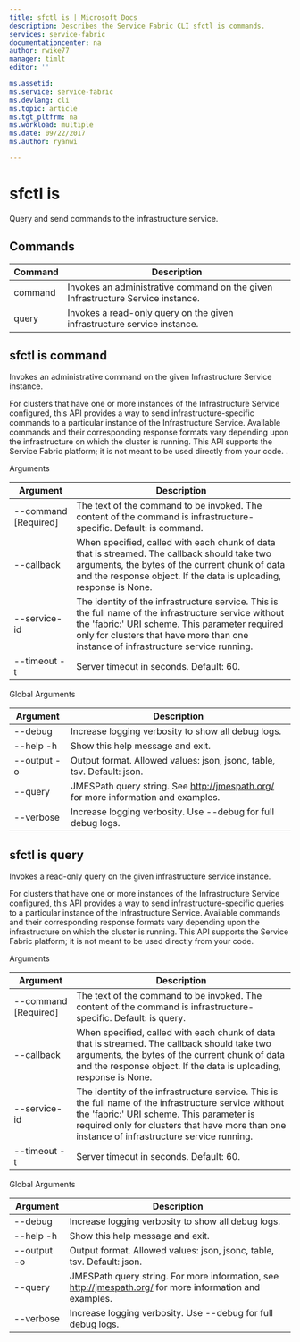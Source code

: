 ```yaml
---
title: sfctl is | Microsoft Docs
description: Describes the Service Fabric CLI sfctl is commands.
services: service-fabric
documentationcenter: na
author: rwike77
manager: timlt
editor: ''

ms.assetid: 
ms.service: service-fabric
ms.devlang: cli
ms.topic: article
ms.tgt_pltfrm: na
ms.workload: multiple
ms.date: 09/22/2017
ms.author: ryanwi

---
```


# sfctl is
Query and send commands to the infrastructure service.

## Commands

|Command|Description|
| --- | --- |
|    command| Invokes an administrative command on the given Infrastructure Service instance.|
|    query  | Invokes a read-only query on the given infrastructure service instance.|


## sfctl is command
Invokes an administrative command on the given Infrastructure Service
    instance.

For clusters that have one or more instances of the Infrastructure Service configured, this
        API provides a way to send infrastructure-specific commands to a particular instance of the
        Infrastructure Service. Available commands and their corresponding response formats vary
        depending upon the infrastructure on which the cluster is running. This API supports the
        Service Fabric platform; it is not meant to be used directly from your code. .

Arguments

|Argument|Description|
| --- | --- |
| --command [Required]| The text of the command to be invoked. The content of the command is      infrastructure-specific.  Default: is command.|
| --callback       | When specified, called with each chunk of data that is streamed.      The callback should take two arguments, the bytes of the current chunk of      data and the response object. If the data is uploading, response is      None.|
| --service-id     | The identity of the infrastructure service. This is  the full name of the      infrastructure service without the 'fabric:' URI scheme. This parameter      required only for clusters that have more than one instance of      infrastructure service running.|
| --timeout -t     | Server timeout in seconds.  Default: 60.|

Global Arguments

|Argument|Description|
| --- | --- |
| --debug          | Increase logging verbosity to show all debug logs.|
| --help -h        | Show this help message and exit.|
| --output -o      | Output format.  Allowed values: json, jsonc, table, tsv.  Default: json.|
| --query          | JMESPath query string. See http://jmespath.org/ for more information and      examples.|
| --verbose        | Increase logging verbosity. Use --debug for full debug logs.|

## sfctl is query
Invokes a read-only query on the given infrastructure service instance.

For clusters that have one or more instances of the Infrastructure Service configured, this
        API provides a way to send infrastructure-specific queries to a particular instance of the
        Infrastructure Service. Available commands and their corresponding response formats vary
        depending upon the infrastructure on which the cluster is running. This API supports the
        Service Fabric platform; it is not meant to be used directly from your code.

Arguments

|Argument|Description|
| --- | --- |
| --command [Required]| The text of the command to be invoked. The content of the command is      infrastructure-specific.  Default: is query.|
| --callback       | When specified, called with each chunk of data that is streamed.      The callback should take two arguments, the bytes of the current chunk of      data and the response object. If the data is uploading, response is      None.|
| --service-id     | The identity of the infrastructure service. This is  the full name of the      infrastructure service without the 'fabric:' URI scheme. This parameter is     required only for clusters that have more than one instance of      infrastructure service running.|
| --timeout -t     | Server timeout in seconds.  Default: 60.|

Global Arguments

|Argument|Description|
| --- | --- |
| --debug          | Increase logging verbosity to show all debug logs.|
| --help -h        | Show this help message and exit.|
| --output -o      | Output format.  Allowed values: json, jsonc, table, tsv.  Default: json.|
| --query          | JMESPath query string. For more information, see http://jmespath.org/ for more information and      examples.|
| --verbose        | Increase logging verbosity. Use --debug for full debug logs.|
